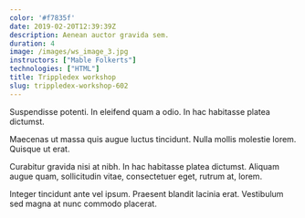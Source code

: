 ```yaml
---
color: '#f7835f'
date: 2019-02-20T12:39:39Z
description: Aenean auctor gravida sem.
duration: 4
image: /images/ws_image_3.jpg
instructors: ["Mable Folkerts"]
technologies: ["HTML"]
title: Trippledex workshop
slug: trippledex-workshop-602
---
```

Suspendisse potenti. In eleifend quam a odio. In hac habitasse platea dictumst.

Maecenas ut massa quis augue luctus tincidunt. Nulla mollis molestie lorem. Quisque ut erat.

Curabitur gravida nisi at nibh. In hac habitasse platea dictumst. Aliquam augue quam, sollicitudin vitae, consectetuer eget, rutrum at, lorem.

Integer tincidunt ante vel ipsum. Praesent blandit lacinia erat. Vestibulum sed magna at nunc commodo placerat.
